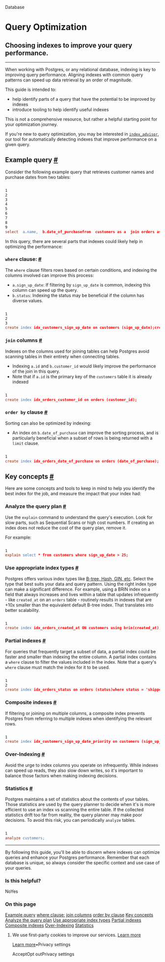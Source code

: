 Database

# Query Optimization

## Choosing indexes to improve your query performance.

* * *

When working with Postgres, or any relational database, indexing is key to improving query performance. Aligning indexes with common query patterns can speed up data retrieval by an order of magnitude.

This guide is intended to:

- help identify parts of a query that have the potential to be improved by indexes
- introduce tooling to help identify useful indexes

This is not a comprehensive resource, but rather a helpful starting point for your optimization journey.

If you're new to query optimization, you may be interested in [`index_advisor`](https://supabase.com/docs/guides/database/extensions/index_advisor), our tool for automatically detecting indexes that improve performance on a given query.

## Example query [\#](https://supabase.com/docs/guides/database/query-optimization\#example-query)

Consider the following example query that retrieves customer names and purchase dates from two tables:

```flex

1
2
3
4
5
6
7
8
9
select  a.name,  b.date_of_purchasefrom  customers as a  join orders as b on a.id = b.customer_idwhere a.sign_up_date > '2023-01-01' and b.status = 'shipped'order by b.date_of_purchaselimit 10;
```

In this query, there are several parts that indexes could likely help in optimizing the performance:

### `where` clause: [\#](https://supabase.com/docs/guides/database/query-optimization\#where-clause)

The `where` clause filters rows based on certain conditions, and indexing the columns involved can improve this process:

- `a.sign_up_date`: If filtering by `sign_up_date` is common, indexing this column can speed up the query.
- `b.status`: Indexing the status may be beneficial if the column has diverse values.

```flex

1
2
3
create index idx_customers_sign_up_date on customers (sign_up_date);create index idx_orders_status on orders (status);
```

### `join` columns [\#](https://supabase.com/docs/guides/database/query-optimization\#join-columns)

Indexes on the columns used for joining tables can help Postgres avoid scanning tables in their entirety when connecting tables.

- Indexing `a.id` and `b.customer_id` would likely improve the performance of the join in this query.
- Note that if `a.id` is the primary key of the `customers` table it is already indexed

```flex

1
create index idx_orders_customer_id on orders (customer_id);
```

### `order by` clause [\#](https://supabase.com/docs/guides/database/query-optimization\#order-by-clause)

Sorting can also be optimized by indexing:

- An index on `b.date_of_purchase` can improve the sorting process, and is particularly beneficial when a subset of rows is being returned with a `limit` clause.

```flex

1
create index idx_orders_date_of_purchase on orders (date_of_purchase);
```

## Key concepts [\#](https://supabase.com/docs/guides/database/query-optimization\#key-concepts)

Here are some concepts and tools to keep in mind to help you identify the best index for the job, and measure the impact that your index had:

### Analyze the query plan [\#](https://supabase.com/docs/guides/database/query-optimization\#analyze-the-query-plan)

Use the `explain` command to understand the query's execution. Look for slow parts, such as Sequential Scans or high cost numbers. If creating an index does not reduce the cost of the query plan, remove it.

For example:

```flex

1
explain select * from customers where sign_up_date > 25;
```

### Use appropriate index types [\#](https://supabase.com/docs/guides/database/query-optimization\#use-appropriate-index-types)

Postgres offers various index types like [B-tree, Hash, GIN, etc](https://www.postgresql.org/docs/current/indexes-types.html). Select the type that best suits your data and query pattern. Using the right index type can make a significant difference. For example, using a BRIN index on a field that always increases and lives within a table that updates infrequently - like `created_at` on an `orders` table - routinely results in indexes that are +10x smaller than the equivalent default B-tree index. That translates into better scalability.

```flex

1
create index idx_orders_created_at ON customers using brin(created_at);
```

### Partial indexes [\#](https://supabase.com/docs/guides/database/query-optimization\#partial-indexes)

For queries that frequently target a subset of data, a partial index could be faster and smaller than indexing the entire column. A partial index contains a `where` clause to filter the values included in the index. Note that a query's `where` clause must match the index for it to be used.

```flex

1
2
create index idx_orders_status on orders (status)where status = 'shipped';
```

### Composite indexes [\#](https://supabase.com/docs/guides/database/query-optimization\#composite-indexes)

If filtering or joining on multiple columns, a composite index prevents Postgres from referring to multiple indexes when identifying the relevant rows.

```flex

1
create index idx_customers_sign_up_date_priority on customers (sign_up_date, priority);
```

### Over-Indexing [\#](https://supabase.com/docs/guides/database/query-optimization\#over-indexing)

Avoid the urge to index columns you operate on infrequently. While indexes can speed up reads, they also slow down writes, so it's important to balance those factors when making indexing decisions.

### Statistics [\#](https://supabase.com/docs/guides/database/query-optimization\#statistics)

Postgres maintains a set of statistics about the contents of your tables. Those statistics are used by the query planner to decide when it's is more efficient to use an index vs scanning the entire table. If the collected statistics drift too far from reality, the query planner may make poor decisions. To avoid this risk, you can periodically `analyze` tables.

```flex

1
analyze customers;
```

* * *

By following this guide, you'll be able to discern where indexes can optimize queries and enhance your Postgres performance. Remember that each database is unique, so always consider the specific context and use case of your queries.

### Is this helpful?

NoYes

### On this page

[Example query](https://supabase.com/docs/guides/database/query-optimization#example-query) [where clause:](https://supabase.com/docs/guides/database/query-optimization#where-clause) [join columns](https://supabase.com/docs/guides/database/query-optimization#join-columns) [order by clause](https://supabase.com/docs/guides/database/query-optimization#order-by-clause) [Key concepts](https://supabase.com/docs/guides/database/query-optimization#key-concepts) [Analyze the query plan](https://supabase.com/docs/guides/database/query-optimization#analyze-the-query-plan) [Use appropriate index types](https://supabase.com/docs/guides/database/query-optimization#use-appropriate-index-types) [Partial indexes](https://supabase.com/docs/guides/database/query-optimization#partial-indexes) [Composite indexes](https://supabase.com/docs/guides/database/query-optimization#composite-indexes) [Over-Indexing](https://supabase.com/docs/guides/database/query-optimization#over-indexing) [Statistics](https://supabase.com/docs/guides/database/query-optimization#statistics)

1. We use first-party cookies to improve our services. [Learn more](https://supabase.com/privacy#8-cookies-and-similar-technologies-used-on-our-european-services)



   [Learn more](https://supabase.com/privacy#8-cookies-and-similar-technologies-used-on-our-european-services)•Privacy settings





   AcceptOpt outPrivacy settings